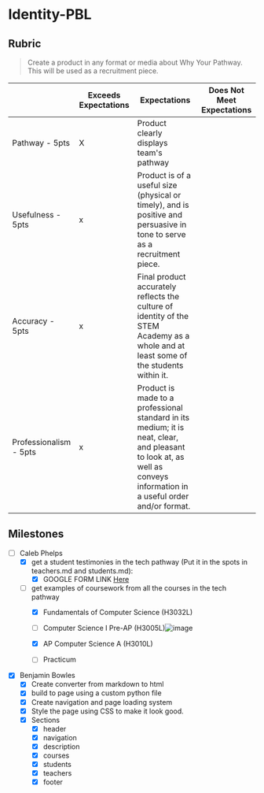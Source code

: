 # Identity-PBL

## Rubric

> Create a product in any format or media about Why Your Pathway. This will be used as a recruitment piece.

|                        | Exceeds Expectations | Expectations                                                                                                                                                          | Does Not Meet Expectations |
| ---------------------- | -------------------- | --------------------------------------------------------------------------------------------------------------------------------------------------------------------- | -------------------------- |
| Pathway - 5pts         | X                    | Product clearly displays team's pathway                                                                                                                               |                            |
| Usefulness - 5pts      | x                    | Product is of a useful size (physical or timely), and is positive and persuasive in tone to serve as a recruitment piece.                                             |                            |
| Accuracy - 5pts        | x                    | Final product accurately reflects the culture of identity of the STEM Academy as a whole and at least some of the students within it.                                 |                            |
| Professionalism - 5pts | x                    | Product is made to a professional standard in its medium; it is neat, clear, and pleasant to look at, as well as conveys information in a useful order and/or format. |                            |

## Milestones

* [ ] Caleb Phelps
  * [x] get a student testimonies in the tech pathway (Put it in the spots in teachers.md and students.md):
    * [x] GOOGLE FORM LINK [Here](https://forms.gle/4nQaBPgMga2XVb9H6)
  * [ ] get examples of coursework from all the courses in the tech pathway
    * [x] Fundamentals of Computer Science (H3032L)
    * [ ] Computer Science I Pre-AP (H3005L)![image](https://user-images.githubusercontent.com/114014691/197312204-8065bc1e-ad30-45e8-a55a-4e3103f1988f.png)

    * [x] AP Computer Science A (H3010L)
    * [ ] Practicum
* [x] Benjamin Bowles
  * [x] Create converter from markdown to html
  * [x] build to page using a custom python file
  * [x] Create navigation and page loading system
  * [x] Style the page using CSS to make it look good.
  * [x] Sections
    * [x] header
    * [x] navigation
    * [x] description
    * [x] courses
    * [x] students
    * [x] teachers
    * [x] footer
